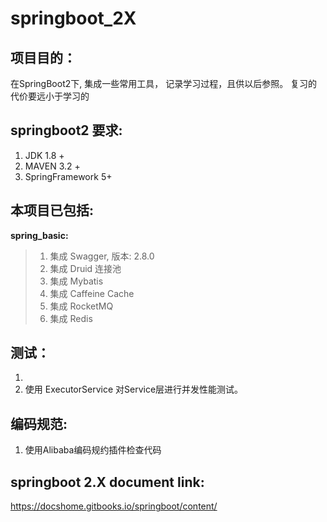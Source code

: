 # springboot_2X

项目目的：
------------------
在SpringBoot2下, 集成一些常用工具， 记录学习过程，且供以后参照。 复习的代价要远小于学习的 

springboot2 要求:
------------------


1. JDK 1.8 +
2. MAVEN 3.2 +
3. SpringFramework 5+

本项目已包括:
---------------------
<b>spring_basic: </b> 
> 1. 集成 Swagger, 版本: 2.8.0
> 2. 集成 Druid 连接池
> 3. 集成 Mybatis
> 4. 集成 Caffeine Cache
> 5. 集成 RocketMQ
> 6. 集成 Redis



测试：
---------------------
1. 
2. 使用 ExecutorService 对Service层进行并发性能测试。

编码规范:
---------------------
1. 使用Alibaba编码规约插件检查代码



springboot 2.X document link:
------------------------
https://docshome.gitbooks.io/springboot/content/

